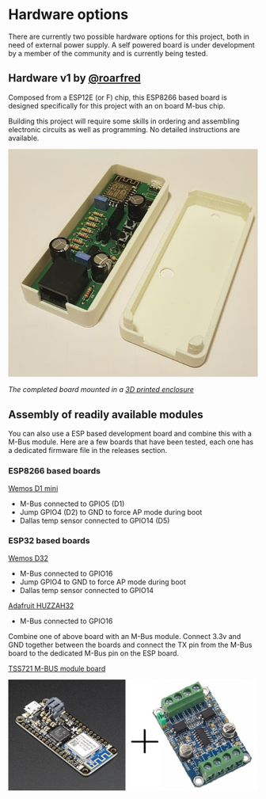 # Hardware options

There are currently two possible hardware options for this project, both in need of external power supply. A self powered board is under development by a member of the community and is currently being tested. 

## Hardware v1 by [@roarfred](https://github.com/roarfred)
Composed from a ESP12E (or F) chip, this ESP8266 based board is designed specifically for this project with an on board M-bus chip.

Building this project will require some skills in ordering and assembling electronic circuits as well as programming. No detailed instructions are available.

![The HAN Reader Hardware](v1/img/HanReaderInEnclosure.PNG)

*The completed board mounted in a [3D printed enclosure](/Enclosure)*

## Assembly of readily available modules
You can also use a ESP based development board and combine this with a M-Bus module. Here are a few boards that have been tested, each one has a dedicated firmware file in the releases section. 

### ESP8266 based boards

[Wemos D1 mini](https://docs.wemos.cc/en/latest/d1/d1_mini.html)
- M-Bus connected to GPIO5 (D1)
- Jump GPIO4 (D2) to GND to force AP mode during boot
- Dallas temp sensor connected to GPIO14 (D5)

### ESP32 based boards

[Wemos D32](https://docs.wemos.cc/en/latest/d32/d32.html) 
- M-Bus connected to GPIO16
- Jump GPIO4 to GND to force AP mode during boot
- Dallas temp sensor connected to GPIO14

[Adafruit HUZZAH32](https://www.adafruit.com/product/3405) 
- M-Bus connected to GPIO16


Combine one of above board with an M-Bus module. Connect 3.3v and GND together between the boards and connect the TX pin from the M-Bus board to the dedicated M-Bus pin on the ESP board.

[TSS721 M-BUS module board](https://www.aliexpress.com/item/TSS721/32751482255.html)

![FeatherMbus](img/feather_3010-00_mbus_slave.jpg)
